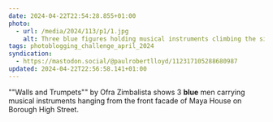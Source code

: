 ```yaml
---
date: 2024-04-22T22:54:28.855+01:00
photo:
  - url: /media/2024/113/p1/1.jpg
    alt: Three blue figures holding musical instruments climbing the side of a building.
tags: photoblogging_challenge_april_2024
syndication:
  - https://mastodon.social/@paulrobertlloyd/112317105288680987
updated: 2024-04-22T22:56:58.141+01:00
---
```


""Walls and Trumpets"" by Ofra Zimbalista shows 3 **blue** men carrying musical instruments hanging from the front facade of Maya House on Borough High Street.
